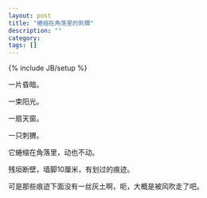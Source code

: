```yaml
---
layout: post
title: "蜷缩在角落里的刺猬"
description: ""
category: 
tags: []
---
```

{% include JB/setup %}

一片昏暗。

一束阳光。

一扇天窗。

一只刺猬。

它蜷缩在角落里，动也不动。

残垣断壁，墙脚10厘米，有划过的痕迹。

可是那些痕迹下面没有一丝灰土啊，呃，大概是被风吹走了吧。
